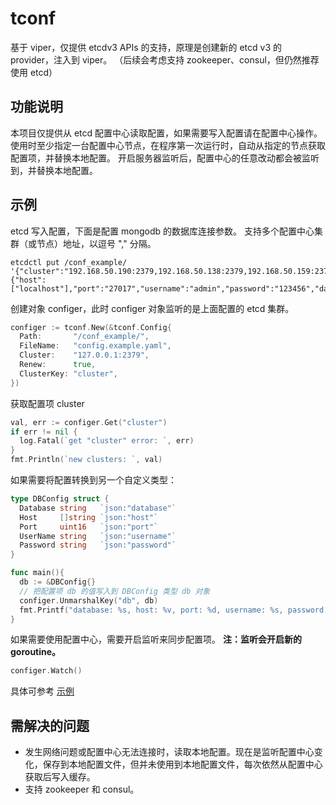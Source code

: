 # tconf #

基于 viper，仅提供 etcdv3 APIs 的支持，原理是创建新的 etcd v3 的 provider，注入到 viper。
（后续会考虑支持 zookeeper、consul，但仍然推荐使用 etcd）

## 功能说明 ##

本项目仅提供从 etcd 配置中心读取配置，如果需要写入配置请在配置中心操作。
使用时至少指定一台配置中心节点，在程序第一次运行时，自动从指定的节点获取配置项，并替换本地配置。
开启服务器监听后，配置中心的任意改动都会被监听到，并替换本地配置。

## 示例 ##

etcd 写入配置，下面是配置 mongodb 的数据库连接参数。
支持多个配置中心集群（或节点）地址，以逗号 "," 分隔。

```console
etcdctl put /conf_example/ '{"cluster":"192.168.50.190:2379,192.168.50.138:2379,192.168.50.159:2379","db":{"host":["localhost"],"port":"27017","username":"admin","password":"123456","database":"ecs"}}'
```

创建对象 configer，此时 configer 对象监听的是上面配置的 etcd 集群。

```go
configer := tconf.New(&tconf.Config{
  Path:       "/conf_example/",
  FileName:   "config.example.yaml",
  Cluster:    "127.0.0.1:2379",
  Renew:      true,
  ClusterKey: "cluster",
})
```

获取配置项 cluster

```go
val, err := configer.Get("cluster")
if err != nil {
  log.Fatal(`get "cluster" error: `, err)
}
fmt.Println(`new clusters: `, val)
```

如果需要将配置转换到另一个自定义类型：

```go
type DBConfig struct {
  Database string   `json:"database"`
  Host     []string `json:"host"`
  Port     uint16   `json:"port"`
  UserName string   `json:"username"`
  Password string   `json:"password"`
}

func main(){
  db := &DBConfig{}
  // 把配置项 db 的值写入到 DBConfig 类型 db 对象
  configer.UnmarshalKey("db", db)
  fmt.Printf("database: %s, host: %v, port: %d, username: %s, password: %s", db.Database, db.Host, db.Port, db.UserName, db.Password)
}
```

如果需要使用配置中心，需要开启监听来同步配置项。
**注：监听会开启新的 goroutine。**

```go
configer.Watch()
```

具体可参考 [示例](examples/main.go)

## 需解决的问题 ##

- 发生网络问题或配置中心无法连接时，读取本地配置。现在是监听配置中心变化，保存到本地配置文件，但并未使用到本地配置文件，每次依然从配置中心获取后写入缓存。
- 支持 zookeeper 和 consul。
